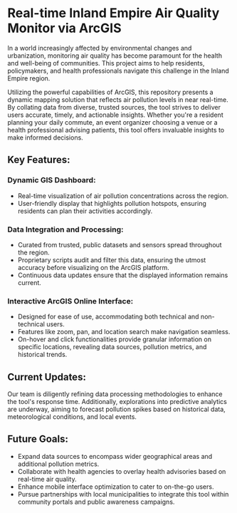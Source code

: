 # Real-time Inland Empire Air Quality Monitor via ArcGIS
In a world increasingly affected by environmental changes and urbanization, monitoring air quality has become paramount for the health and well-being of communities. This project aims to help residents, policymakers, and health professionals navigate this challenge in the Inland Empire region.

Utilizing the powerful capabilities of ArcGIS, this repository presents a dynamic mapping solution that reflects air pollution levels in near real-time. By collating data from diverse, trusted sources, the tool strives to deliver users accurate, timely, and actionable insights. Whether you're a resident planning your daily commute, an event organizer choosing a venue or a health professional advising patients, this tool offers invaluable insights to make informed decisions.

## Key Features:

### **Dynamic GIS Dashboard:**
- Real-time visualization of air pollution concentrations across the region.
- User-friendly display that highlights pollution hotspots, ensuring residents can plan their activities accordingly.
  
### **Data Integration and Processing:**
- Curated from trusted, public datasets and sensors spread throughout the region.
- Proprietary scripts audit and filter this data, ensuring the utmost accuracy before visualizing on the ArcGIS platform.
- Continuous data updates ensure that the displayed information remains current.

### **Interactive ArcGIS Online Interface:**
- Designed for ease of use, accommodating both technical and non-technical users.
- Features like zoom, pan, and location search make navigation seamless.
- On-hover and click functionalities provide granular information on specific locations, revealing data sources, pollution metrics, and historical trends.

## Current Updates:
Our team is diligently refining data processing methodologies to enhance the tool's response time. Additionally, explorations into predictive analytics are underway, aiming to forecast pollution spikes based on historical data, meteorological conditions, and local events.

## Future Goals:
- Expand data sources to encompass wider geographical areas and additional pollution metrics.
- Collaborate with health agencies to overlay health advisories based on real-time air quality.
- Enhance mobile interface optimization to cater to on-the-go users.
- Pursue partnerships with local municipalities to integrate this tool within community portals and public awareness campaigns.

